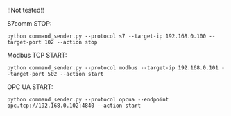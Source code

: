 
!!Not tested!!

S7comm STOP:
```
python command_sender.py --protocol s7 --target-ip 192.168.0.100 --target-port 102 --action stop
```

Modbus TCP START:
```
python command_sender.py --protocol modbus --target-ip 192.168.0.101 --target-port 502 --action start
```
OPC UA START:
```
python command_sender.py --protocol opcua --endpoint opc.tcp://192.168.0.102:4840 --action start
```
